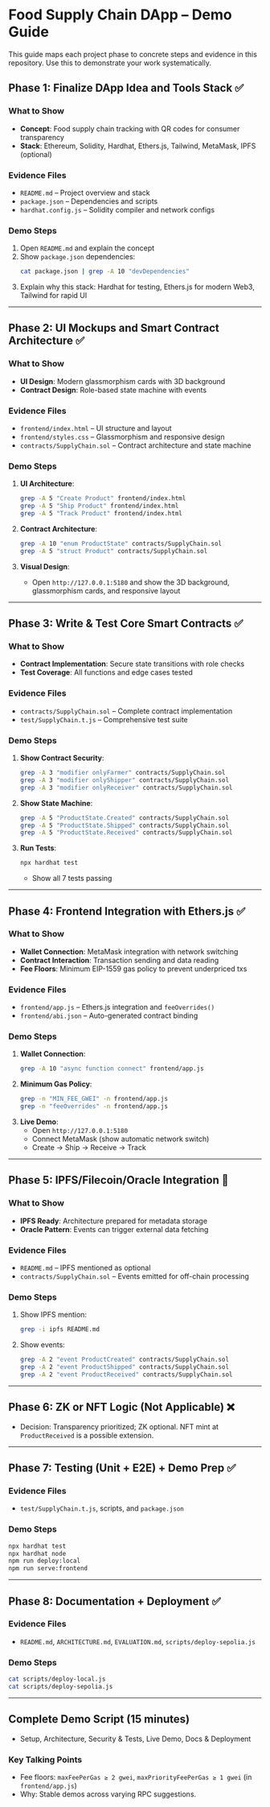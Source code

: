# Food Supply Chain DApp – Demo Guide

This guide maps each project phase to concrete steps and evidence in this repository. Use this to demonstrate your work systematically.

## Phase 1: Finalize DApp Idea and Tools Stack ✅

### What to Show
- **Concept**: Food supply chain tracking with QR codes for consumer transparency
- **Stack**: Ethereum, Solidity, Hardhat, Ethers.js, Tailwind, MetaMask, IPFS (optional)

### Evidence Files
- `README.md` – Project overview and stack
- `package.json` – Dependencies and scripts
- `hardhat.config.js` – Solidity compiler and network configs

### Demo Steps
1. Open `README.md` and explain the concept
2. Show `package.json` dependencies:
   ```bash
   cat package.json | grep -A 10 "devDependencies"
   ```
3. Explain why this stack: Hardhat for testing, Ethers.js for modern Web3, Tailwind for rapid UI

---

## Phase 2: UI Mockups and Smart Contract Architecture ✅

### What to Show
- **UI Design**: Modern glassmorphism cards with 3D background
- **Contract Design**: Role-based state machine with events

### Evidence Files
- `frontend/index.html` – UI structure and layout
- `frontend/styles.css` – Glassmorphism and responsive design
- `contracts/SupplyChain.sol` – Contract architecture and state machine

### Demo Steps
1. **UI Architecture**:
   ```bash
   grep -A 5 "Create Product" frontend/index.html
   grep -A 5 "Ship Product" frontend/index.html
   grep -A 5 "Track Product" frontend/index.html
   ```

2. **Contract Architecture**:
   ```bash
   grep -A 10 "enum ProductState" contracts/SupplyChain.sol
   grep -A 5 "struct Product" contracts/SupplyChain.sol
   ```

3. **Visual Design**:
   - Open `http://127.0.0.1:5180` and show the 3D background, glassmorphism cards, and responsive layout

---

## Phase 3: Write & Test Core Smart Contracts ✅

### What to Show
- **Contract Implementation**: Secure state transitions with role checks
- **Test Coverage**: All functions and edge cases tested

### Evidence Files
- `contracts/SupplyChain.sol` – Complete contract implementation
- `test/SupplyChain.t.js` – Comprehensive test suite

### Demo Steps
1. **Show Contract Security**:
   ```bash
   grep -A 3 "modifier onlyFarmer" contracts/SupplyChain.sol
   grep -A 3 "modifier onlyShipper" contracts/SupplyChain.sol
   grep -A 3 "modifier onlyReceiver" contracts/SupplyChain.sol
   ```

2. **Show State Machine**:
   ```bash
   grep -A 5 "ProductState.Created" contracts/SupplyChain.sol
   grep -A 5 "ProductState.Shipped" contracts/SupplyChain.sol
   grep -A 5 "ProductState.Received" contracts/SupplyChain.sol
   ```

3. **Run Tests**:
   ```bash
   npx hardhat test
   ```
   - Show all 7 tests passing

---

## Phase 4: Frontend Integration with Ethers.js ✅

### What to Show
- **Wallet Connection**: MetaMask integration with network switching
- **Contract Interaction**: Transaction sending and data reading
- **Fee Floors**: Minimum EIP-1559 gas policy to prevent underpriced txs

### Evidence Files
- `frontend/app.js` – Ethers.js integration and `feeOverrides()`
- `frontend/abi.json` – Auto-generated contract binding

### Demo Steps
1. **Wallet Connection**:
   ```bash
   grep -A 10 "async function connect" frontend/app.js
   ```
2. **Minimum Gas Policy**:
   ```bash
   grep -n "MIN_FEE_GWEI" -n frontend/app.js
   grep -n "feeOverrides" -n frontend/app.js
   ```
3. **Live Demo**:
   - Open `http://127.0.0.1:5180`
   - Connect MetaMask (show automatic network switch)
   - Create → Ship → Receive → Track

---

## Phase 5: IPFS/Filecoin/Oracle Integration 🔄

### What to Show
- **IPFS Ready**: Architecture prepared for metadata storage
- **Oracle Pattern**: Events can trigger external data fetching

### Evidence Files
- `README.md` – IPFS mentioned as optional
- `contracts/SupplyChain.sol` – Events emitted for off-chain processing

### Demo Steps
1. Show IPFS mention:
   ```bash
   grep -i ipfs README.md
   ```
2. Show events:
   ```bash
   grep -A 2 "event ProductCreated" contracts/SupplyChain.sol
   grep -A 2 "event ProductShipped" contracts/SupplyChain.sol
   grep -A 2 "event ProductReceived" contracts/SupplyChain.sol
   ```

---

## Phase 6: ZK or NFT Logic (Not Applicable) ❌
- Decision: Transparency prioritized; ZK optional. NFT mint at `ProductReceived` is a possible extension.

---

## Phase 7: Testing (Unit + E2E) + Demo Prep ✅

### Evidence Files
- `test/SupplyChain.t.js`, scripts, and `package.json`

### Demo Steps
```bash
npx hardhat test
npx hardhat node
npm run deploy:local
npm run serve:frontend
```

---

## Phase 8: Documentation + Deployment ✅

### Evidence Files
- `README.md`, `ARCHITECTURE.md`, `EVALUATION.md`, `scripts/deploy-sepolia.js`

### Demo Steps
```bash
cat scripts/deploy-local.js
cat scripts/deploy-sepolia.js
```

---

## Complete Demo Script (15 minutes)
- Setup, Architecture, Security & Tests, Live Demo, Docs & Deployment

### Key Talking Points
- Fee floors: `maxFeePerGas ≥ 2 gwei`, `maxPriorityFeePerGas ≥ 1 gwei` (in `frontend/app.js`)
- Why: Stable demos across varying RPC suggestions.
